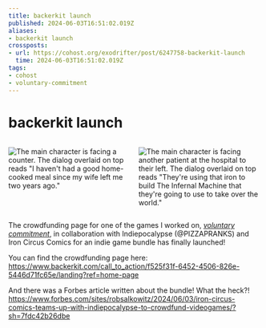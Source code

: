```yaml
---
title: backerkit launch
published: 2024-06-03T16:51:02.019Z
aliases:
- backerkit launch
crossposts:
- url: https://cohost.org/exodrifter/post/6247758-backerkit-launch
  time: 2024-06-03T16:51:02.019Z
tags:
- cohost
- voluntary-commitment
---
```


# backerkit launch

<div style="display: grid; grid-template-columns: 1fr 1fr; gap: 1rem;">

![The main character is facing a counter. The dialog overlaid on top reads "I haven't had a good home-cooked meal since my wife left me two years ago."](../press-kits/voluntary-commitment/screen-1.png)

![The main character is facing another patient at the hospital to their left. The dialog overlaid on top reads "They're using that iron to build The Infernal Machine that they're going to use to take over the world."](../press-kits/voluntary-commitment/screen-2.png)

</div>

The crowdfunding page for one of the games I worked on, _[voluntary commitment](../press-kits/voluntary-commitment.md)_, in collaboration with Indiepocalypse (@PIZZAPRANKS) and Iron Circus Comics for an indie game bundle has finally launched!

You can find the crowdfunding page here:
https://www.backerkit.com/call_to_action/f525f31f-6452-4506-826e-5446d71fc65e/landing?ref=home-page

And there was a Forbes article written about the bundle! What the heck?!
https://www.forbes.com/sites/robsalkowitz/2024/06/03/iron-circus-comics-teams-up-with-indiepocalypse-to-crowdfund-videogames/?sh=7fdc42b26dbe

